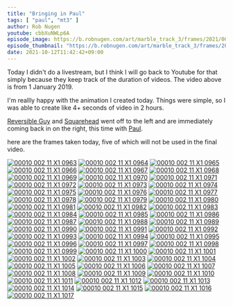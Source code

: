 ```yaml
---
title: "Bringing in Paul"
tags: [ "paul", "mt3" ]
author: Rob Nugen
youtube: cbbXuNWLp6A
episode_image: https://b.robnugen.com/art/marble_track_3/frames/2021/00010_002_11_X1_1017.jpg
episode_thumbnail: "https://b.robnugen.com/art/marble_track_3/frames/2021/thumbs/00010_002_11_X1_1017.jpg"
date: 2021-10-12T11:42:42+09:00
---
```


Today I didn't do a livestream, but I think I will go back to Youtube
for that simply because they keep track of the duration of videos.  The video above is from 1 January 2019.

I'm reallly happy with the animation I created today.  Things were
simple, so I was able to create like 4+ seconds of video in 2 hours.

[Reversible Guy](/workers/reversible/) and [Squarehead](/workers/squarehead/) went off to the left and are immediately coming back in on
the right, this time with [Paul](/parts/paul/).

here are the frames taken today, five of which will not be used in
the final video.

[![00010 002 11 X1 0963](//b.robnugen.com/art/marble_track_3/frames/2021/thumbs/00010_002_11_X1_0963.jpg)](//b.robnugen.com/art/marble_track_3/frames/2021/00010_002_11_X1_0963.jpg)
[![00010 002 11 X1 0964](//b.robnugen.com/art/marble_track_3/frames/2021/thumbs/00010_002_11_X1_0964.jpg)](//b.robnugen.com/art/marble_track_3/frames/2021/00010_002_11_X1_0964.jpg)
[![00010 002 11 X1 0965](//b.robnugen.com/art/marble_track_3/frames/2021/thumbs/00010_002_11_X1_0965.jpg)](//b.robnugen.com/art/marble_track_3/frames/2021/00010_002_11_X1_0965.jpg)
[![00010 002 11 X1 0966](//b.robnugen.com/art/marble_track_3/frames/2021/thumbs/00010_002_11_X1_0966.jpg)](//b.robnugen.com/art/marble_track_3/frames/2021/00010_002_11_X1_0966.jpg)
[![00010 002 11 X1 0967](//b.robnugen.com/art/marble_track_3/frames/2021/thumbs/00010_002_11_X1_0967.jpg)](//b.robnugen.com/art/marble_track_3/frames/2021/00010_002_11_X1_0967.jpg)
[![00010 002 11 X1 0968](//b.robnugen.com/art/marble_track_3/frames/2021/thumbs/00010_002_11_X1_0968.jpg)](//b.robnugen.com/art/marble_track_3/frames/2021/00010_002_11_X1_0968.jpg)
[![00010 002 11 X1 0969](//b.robnugen.com/art/marble_track_3/frames/2021/thumbs/00010_002_11_X1_0969.jpg)](//b.robnugen.com/art/marble_track_3/frames/2021/00010_002_11_X1_0969.jpg)
[![00010 002 11 X1 0970](//b.robnugen.com/art/marble_track_3/frames/2021/thumbs/00010_002_11_X1_0970.jpg)](//b.robnugen.com/art/marble_track_3/frames/2021/00010_002_11_X1_0970.jpg)
[![00010 002 11 X1 0971](//b.robnugen.com/art/marble_track_3/frames/2021/thumbs/00010_002_11_X1_0971.jpg)](//b.robnugen.com/art/marble_track_3/frames/2021/00010_002_11_X1_0971.jpg)
[![00010 002 11 X1 0972](//b.robnugen.com/art/marble_track_3/frames/2021/thumbs/00010_002_11_X1_0972.jpg)](//b.robnugen.com/art/marble_track_3/frames/2021/00010_002_11_X1_0972.jpg)
[![00010 002 11 X1 0973](//b.robnugen.com/art/marble_track_3/frames/2021/thumbs/00010_002_11_X1_0973.jpg)](//b.robnugen.com/art/marble_track_3/frames/2021/00010_002_11_X1_0973.jpg)
[![00010 002 11 X1 0974](//b.robnugen.com/art/marble_track_3/frames/2021/thumbs/00010_002_11_X1_0974.jpg)](//b.robnugen.com/art/marble_track_3/frames/2021/00010_002_11_X1_0974.jpg)
[![00010 002 11 X1 0975](//b.robnugen.com/art/marble_track_3/frames/2021/thumbs/00010_002_11_X1_0975.jpg)](//b.robnugen.com/art/marble_track_3/frames/2021/00010_002_11_X1_0975.jpg)
[![00010 002 11 X1 0976](//b.robnugen.com/art/marble_track_3/frames/2021/thumbs/00010_002_11_X1_0976.jpg)](//b.robnugen.com/art/marble_track_3/frames/2021/00010_002_11_X1_0976.jpg)
[![00010 002 11 X1 0977](//b.robnugen.com/art/marble_track_3/frames/2021/thumbs/00010_002_11_X1_0977.jpg)](//b.robnugen.com/art/marble_track_3/frames/2021/00010_002_11_X1_0977.jpg)
[![00010 002 11 X1 0978](//b.robnugen.com/art/marble_track_3/frames/2021/thumbs/00010_002_11_X1_0978.jpg)](//b.robnugen.com/art/marble_track_3/frames/2021/00010_002_11_X1_0978.jpg)
[![00010 002 11 X1 0979](//b.robnugen.com/art/marble_track_3/frames/2021/thumbs/00010_002_11_X1_0979.jpg)](//b.robnugen.com/art/marble_track_3/frames/2021/00010_002_11_X1_0979.jpg)
[![00010 002 11 X1 0980](//b.robnugen.com/art/marble_track_3/frames/2021/thumbs/00010_002_11_X1_0980.jpg)](//b.robnugen.com/art/marble_track_3/frames/2021/00010_002_11_X1_0980.jpg)
[![00010 002 11 X1 0981](//b.robnugen.com/art/marble_track_3/frames/2021/thumbs/00010_002_11_X1_0981.jpg)](//b.robnugen.com/art/marble_track_3/frames/2021/00010_002_11_X1_0981.jpg)
[![00010 002 11 X1 0982](//b.robnugen.com/art/marble_track_3/frames/2021/thumbs/00010_002_11_X1_0982.jpg)](//b.robnugen.com/art/marble_track_3/frames/2021/00010_002_11_X1_0982.jpg)
[![00010 002 11 X1 0983](//b.robnugen.com/art/marble_track_3/frames/2021/thumbs/00010_002_11_X1_0983.jpg)](//b.robnugen.com/art/marble_track_3/frames/2021/00010_002_11_X1_0983.jpg)
[![00010 002 11 X1 0984](//b.robnugen.com/art/marble_track_3/frames/2021/thumbs/00010_002_11_X1_0984.jpg)](//b.robnugen.com/art/marble_track_3/frames/2021/00010_002_11_X1_0984.jpg)
[![00010 002 11 X1 0985](//b.robnugen.com/art/marble_track_3/frames/2021/thumbs/00010_002_11_X1_0985.jpg)](//b.robnugen.com/art/marble_track_3/frames/2021/00010_002_11_X1_0985.jpg)
[![00010 002 11 X1 0986](//b.robnugen.com/art/marble_track_3/frames/2021/thumbs/00010_002_11_X1_0986.jpg)](//b.robnugen.com/art/marble_track_3/frames/2021/00010_002_11_X1_0986.jpg)
[![00010 002 11 X1 0987](//b.robnugen.com/art/marble_track_3/frames/2021/thumbs/00010_002_11_X1_0987.jpg)](//b.robnugen.com/art/marble_track_3/frames/2021/00010_002_11_X1_0987.jpg)
[![00010 002 11 X1 0988](//b.robnugen.com/art/marble_track_3/frames/2021/thumbs/00010_002_11_X1_0988.jpg)](//b.robnugen.com/art/marble_track_3/frames/2021/00010_002_11_X1_0988.jpg)
[![00010 002 11 X1 0989](//b.robnugen.com/art/marble_track_3/frames/2021/thumbs/00010_002_11_X1_0989.jpg)](//b.robnugen.com/art/marble_track_3/frames/2021/00010_002_11_X1_0989.jpg)
[![00010 002 11 X1 0990](//b.robnugen.com/art/marble_track_3/frames/2021/thumbs/00010_002_11_X1_0990.jpg)](//b.robnugen.com/art/marble_track_3/frames/2021/00010_002_11_X1_0990.jpg)
[![00010 002 11 X1 0991](//b.robnugen.com/art/marble_track_3/frames/2021/thumbs/00010_002_11_X1_0991.jpg)](//b.robnugen.com/art/marble_track_3/frames/2021/00010_002_11_X1_0991.jpg)
[![00010 002 11 X1 0992](//b.robnugen.com/art/marble_track_3/frames/2021/thumbs/00010_002_11_X1_0992.jpg)](//b.robnugen.com/art/marble_track_3/frames/2021/00010_002_11_X1_0992.jpg)
[![00010 002 11 X1 0993](//b.robnugen.com/art/marble_track_3/frames/2021/thumbs/00010_002_11_X1_0993.jpg)](//b.robnugen.com/art/marble_track_3/frames/2021/00010_002_11_X1_0993.jpg)
[![00010 002 11 X1 0994](//b.robnugen.com/art/marble_track_3/frames/2021/thumbs/00010_002_11_X1_0994.jpg)](//b.robnugen.com/art/marble_track_3/frames/2021/00010_002_11_X1_0994.jpg)
[![00010 002 11 X1 0995](//b.robnugen.com/art/marble_track_3/frames/2021/thumbs/00010_002_11_X1_0995.jpg)](//b.robnugen.com/art/marble_track_3/frames/2021/00010_002_11_X1_0995.jpg)
[![00010 002 11 X1 0996](//b.robnugen.com/art/marble_track_3/frames/2021/thumbs/00010_002_11_X1_0996.jpg)](//b.robnugen.com/art/marble_track_3/frames/2021/00010_002_11_X1_0996.jpg)
[![00010 002 11 X1 0997](//b.robnugen.com/art/marble_track_3/frames/2021/thumbs/00010_002_11_X1_0997.jpg)](//b.robnugen.com/art/marble_track_3/frames/2021/00010_002_11_X1_0997.jpg)
[![00010 002 11 X1 0998](//b.robnugen.com/art/marble_track_3/frames/2021/thumbs/00010_002_11_X1_0998.jpg)](//b.robnugen.com/art/marble_track_3/frames/2021/00010_002_11_X1_0998.jpg)
[![00010 002 11 X1 0999](//b.robnugen.com/art/marble_track_3/frames/2021/thumbs/00010_002_11_X1_0999.jpg)](//b.robnugen.com/art/marble_track_3/frames/2021/00010_002_11_X1_0999.jpg)
[![00010 002 11 X1 1000](//b.robnugen.com/art/marble_track_3/frames/2021/thumbs/00010_002_11_X1_1000.jpg)](//b.robnugen.com/art/marble_track_3/frames/2021/00010_002_11_X1_1000.jpg)
[![00010 002 11 X1 1001](//b.robnugen.com/art/marble_track_3/frames/2021/thumbs/00010_002_11_X1_1001.jpg)](//b.robnugen.com/art/marble_track_3/frames/2021/00010_002_11_X1_1001.jpg)
[![00010 002 11 X1 1002](//b.robnugen.com/art/marble_track_3/frames/2021/thumbs/00010_002_11_X1_1002.jpg)](//b.robnugen.com/art/marble_track_3/frames/2021/00010_002_11_X1_1002.jpg)
[![00010 002 11 X1 1003](//b.robnugen.com/art/marble_track_3/frames/2021/thumbs/00010_002_11_X1_1003.jpg)](//b.robnugen.com/art/marble_track_3/frames/2021/00010_002_11_X1_1003.jpg)
[![00010 002 11 X1 1004](//b.robnugen.com/art/marble_track_3/frames/2021/thumbs/00010_002_11_X1_1004.jpg)](//b.robnugen.com/art/marble_track_3/frames/2021/00010_002_11_X1_1004.jpg)
[![00010 002 11 X1 1005](//b.robnugen.com/art/marble_track_3/frames/2021/thumbs/00010_002_11_X1_1005.jpg)](//b.robnugen.com/art/marble_track_3/frames/2021/00010_002_11_X1_1005.jpg)
[![00010 002 11 X1 1006](//b.robnugen.com/art/marble_track_3/frames/2021/thumbs/00010_002_11_X1_1006.jpg)](//b.robnugen.com/art/marble_track_3/frames/2021/00010_002_11_X1_1006.jpg)
[![00010 002 11 X1 1007](//b.robnugen.com/art/marble_track_3/frames/2021/thumbs/00010_002_11_X1_1007.jpg)](//b.robnugen.com/art/marble_track_3/frames/2021/00010_002_11_X1_1007.jpg)
[![00010 002 11 X1 1008](//b.robnugen.com/art/marble_track_3/frames/2021/thumbs/00010_002_11_X1_1008.jpg)](//b.robnugen.com/art/marble_track_3/frames/2021/00010_002_11_X1_1008.jpg)
[![00010 002 11 X1 1009](//b.robnugen.com/art/marble_track_3/frames/2021/thumbs/00010_002_11_X1_1009.jpg)](//b.robnugen.com/art/marble_track_3/frames/2021/00010_002_11_X1_1009.jpg)
[![00010 002 11 X1 1010](//b.robnugen.com/art/marble_track_3/frames/2021/thumbs/00010_002_11_X1_1010.jpg)](//b.robnugen.com/art/marble_track_3/frames/2021/00010_002_11_X1_1010.jpg)
[![00010 002 11 X1 1011](//b.robnugen.com/art/marble_track_3/frames/2021/thumbs/00010_002_11_X1_1011.jpg)](//b.robnugen.com/art/marble_track_3/frames/2021/00010_002_11_X1_1011.jpg)
[![00010 002 11 X1 1012](//b.robnugen.com/art/marble_track_3/frames/2021/thumbs/00010_002_11_X1_1012.jpg)](//b.robnugen.com/art/marble_track_3/frames/2021/00010_002_11_X1_1012.jpg)
[![00010 002 11 X1 1013](//b.robnugen.com/art/marble_track_3/frames/2021/thumbs/00010_002_11_X1_1013.jpg)](//b.robnugen.com/art/marble_track_3/frames/2021/00010_002_11_X1_1013.jpg)
[![00010 002 11 X1 1014](//b.robnugen.com/art/marble_track_3/frames/2021/thumbs/00010_002_11_X1_1014.jpg)](//b.robnugen.com/art/marble_track_3/frames/2021/00010_002_11_X1_1014.jpg)
[![00010 002 11 X1 1015](//b.robnugen.com/art/marble_track_3/frames/2021/thumbs/00010_002_11_X1_1015.jpg)](//b.robnugen.com/art/marble_track_3/frames/2021/00010_002_11_X1_1015.jpg)
[![00010 002 11 X1 1016](//b.robnugen.com/art/marble_track_3/frames/2021/thumbs/00010_002_11_X1_1016.jpg)](//b.robnugen.com/art/marble_track_3/frames/2021/00010_002_11_X1_1016.jpg)
[![00010 002 11 X1 1017](//b.robnugen.com/art/marble_track_3/frames/2021/thumbs/00010_002_11_X1_1017.jpg)](//b.robnugen.com/art/marble_track_3/frames/2021/00010_002_11_X1_1017.jpg)

